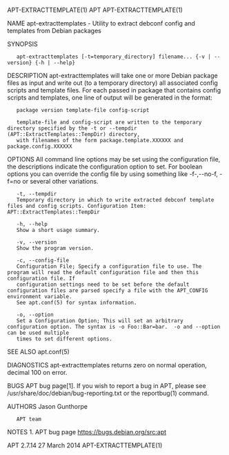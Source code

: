 APT-EXTRACTTEMPLATE(1)							      APT							APT-EXTRACTTEMPLATE(1)

NAME
       apt-extracttemplates - Utility to extract debconf config and templates from Debian packages

SYNOPSIS

       apt-extracttemplates [-t=temporary_directory] filename... {-v | --version} {-h | --help}

DESCRIPTION
       apt-extracttemplates will take one or more Debian package files as input and write out (to a temporary directory) all associated config scripts and
       template files. For each passed in package that contains config scripts and templates, one line of output will be generated in the format:

       package version template-file config-script

       template-file and config-script are written to the temporary directory specified by the -t or --tempdir (APT::ExtractTemplates::TempDir) directory,
       with filenames of the form package.template.XXXXXX and package.config.XXXXXX

OPTIONS
       All command line options may be set using the configuration file, the descriptions indicate the configuration option to set. For boolean options you
       can override the config file by using something like -f-,--no-f, -f=no or several other variations.

       -t, --tempdir
	   Temporary directory in which to write extracted debconf template files and config scripts. Configuration Item: APT::ExtractTemplates::TempDir

       -h, --help
	   Show a short usage summary.

       -v, --version
	   Show the program version.

       -c, --config-file
	   Configuration File; Specify a configuration file to use. The program will read the default configuration file and then this configuration file. If
	   configuration settings need to be set before the default configuration files are parsed specify a file with the APT_CONFIG environment variable.
	   See apt.conf(5) for syntax information.

       -o, --option
	   Set a Configuration Option; This will set an arbitrary configuration option. The syntax is -o Foo::Bar=bar.	-o and --option can be used multiple
	   times to set different options.

SEE ALSO
       apt.conf(5)

DIAGNOSTICS
       apt-extracttemplates returns zero on normal operation, decimal 100 on error.

BUGS
       APT bug page[1]. If you wish to report a bug in APT, please see /usr/share/doc/debian/bug-reporting.txt or the reportbug(1) command.

AUTHORS
       Jason Gunthorpe

       APT team

NOTES
	1. APT bug page
	   https://bugs.debian.org/src:apt

APT 2.7.14								 27 March 2014							APT-EXTRACTTEMPLATE(1)
